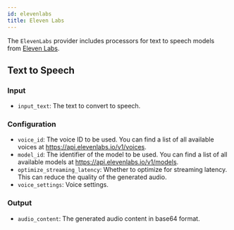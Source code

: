 ```yaml
---
id: elevenlabs
title: Eleven Labs
---
```


The `ElevenLabs` provider includes processors for text to speech models from [Eleven Labs](https://elevenlabs.io/).

## Text to Speech

### Input

- `input_text`: The text to convert to speech.

### Configuration

- `voice_id`: The voice ID to be used. You can find a list of all available voices at <https://api.elevenlabs.io/v1/voices>.
- `model_id`: The identifier of the model to be used. You can find a list of all available models at <https://api.elevenlabs.io/v1/models>.
- `optimize_streaming_latency`: Whether to optimize for streaming latency. This can reduce the quality of the generated audio.
- `voice_settings`: Voice settings.

### Output

- `audio_content`: The generated audio content in base64 format.
